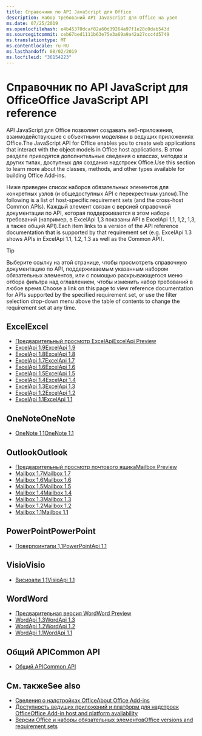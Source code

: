 ```yaml
---
title: Справочник по API JavaScript для Office
description: Набор требований API JavaScript для Office на узел
ms.date: 07/25/2019
ms.openlocfilehash: e4b45370dcaf82a60d39264a97f1e28c0dab543d
ms.sourcegitcommit: ceb67bed1111b63e75e3a69a9a42a27ccc4d5749
ms.translationtype: MT
ms.contentlocale: ru-RU
ms.lasthandoff: 08/02/2019
ms.locfileid: "36154223"
---
```

# <a name="office-javascript-api-reference"></a><span data-ttu-id="d07f1-103">Справочник по API JavaScript для Office</span><span class="sxs-lookup"><span data-stu-id="d07f1-103">Office JavaScript API reference</span></span>

<span data-ttu-id="d07f1-104">API JavaScript для Office позволяет создавать веб-приложения, взаимодействующие с объектными моделями в ведущих приложениях Office.</span><span class="sxs-lookup"><span data-stu-id="d07f1-104">The JavaScript API for Office enables you to create web applications that interact with the object models in Office host applications.</span></span> <span data-ttu-id="d07f1-105">В этом разделе приводятся дополнительные сведения о классах, методах и других типах, доступных для создания надстроек Office.</span><span class="sxs-lookup"><span data-stu-id="d07f1-105">Use this section to learn more about the classes, methods, and other types available for building Office Add-ins.</span></span>

<span data-ttu-id="d07f1-106">Ниже приведен список наборов обязательных элементов для конкретных узлов (и общедоступных API с перекрестным узлом).</span><span class="sxs-lookup"><span data-stu-id="d07f1-106">The following is a list of host-specific requirement sets (and the cross-host Common APIs).</span></span> <span data-ttu-id="d07f1-107">Каждый элемент связан с версией справочной документации по API, которая поддерживается в этом наборе требований (например, в ExcelApi 1,3 показаны API в ExcelApi 1,1, 1,2, 1,3, а также общий API).</span><span class="sxs-lookup"><span data-stu-id="d07f1-107">Each item links to a version of the API reference documentation that is supported by that requirement set (e.g. ExcelApi 1.3 shows APIs in ExcelApi 1.1, 1.2, 1.3 as well as the Common API).</span></span>

> [!TIP]
> <span data-ttu-id="d07f1-108">Выберите ссылку на этой странице, чтобы просмотреть справочную документацию по API, поддерживаемым указанным набором обязательных элементов, или с помощью раскрывающегося меню отбора фильтра над оглавлением, чтобы изменить набор требований в любое время.</span><span class="sxs-lookup"><span data-stu-id="d07f1-108">Choose a link on this page to view reference documentation for APIs supported by the specified requirement set, or use the filter selection drop-down menu above the table of contents to change the requirement set at any time.</span></span>

## <a name="excel"></a><span data-ttu-id="d07f1-109">Excel</span><span class="sxs-lookup"><span data-stu-id="d07f1-109">Excel</span></span>

- [<span data-ttu-id="d07f1-110">Предварительный просмотр ExcelApi</span><span class="sxs-lookup"><span data-stu-id="d07f1-110">ExcelApi Preview</span></span>](/javascript/api/excel?view=excel-js-preview)
- [<span data-ttu-id="d07f1-111">ExcelApi 1.9</span><span class="sxs-lookup"><span data-stu-id="d07f1-111">ExcelApi 1.9</span></span>](/javascript/api/excel?view=excel-js-1.9)
- [<span data-ttu-id="d07f1-112">ExcelApi 1.8</span><span class="sxs-lookup"><span data-stu-id="d07f1-112">ExcelApi 1.8</span></span>](/javascript/api/excel?view=excel-js-1.8)
- [<span data-ttu-id="d07f1-113">ExcelApi 1.7</span><span class="sxs-lookup"><span data-stu-id="d07f1-113">ExcelApi 1.7</span></span>](/javascript/api/excel?view=excel-js-1.7)
- [<span data-ttu-id="d07f1-114">ExcelApi 1.6</span><span class="sxs-lookup"><span data-stu-id="d07f1-114">ExcelApi 1.6</span></span>](/javascript/api/excel?view=excel-js-1.6)
- [<span data-ttu-id="d07f1-115">ExcelApi 1.5</span><span class="sxs-lookup"><span data-stu-id="d07f1-115">ExcelApi 1.5</span></span>](/javascript/api/excel?view=excel-js-1.5)
- [<span data-ttu-id="d07f1-116">ExcelApi 1.4</span><span class="sxs-lookup"><span data-stu-id="d07f1-116">ExcelApi 1.4</span></span>](/javascript/api/excel?view=excel-js-1.4)
- [<span data-ttu-id="d07f1-117">ExcelApi 1.3</span><span class="sxs-lookup"><span data-stu-id="d07f1-117">ExcelApi 1.3</span></span>](/javascript/api/excel?view=excel-js-1.3)
- [<span data-ttu-id="d07f1-118">ExcelApi 1.2</span><span class="sxs-lookup"><span data-stu-id="d07f1-118">ExcelApi 1.2</span></span>](/javascript/api/excel?view=excel-js-1.2)
- [<span data-ttu-id="d07f1-119">ExcelApi 1.1</span><span class="sxs-lookup"><span data-stu-id="d07f1-119">ExcelApi 1.1</span></span>](/javascript/api/excel?view=excel-js-1.1)

## <a name="onenote"></a><span data-ttu-id="d07f1-120">OneNote</span><span class="sxs-lookup"><span data-stu-id="d07f1-120">OneNote</span></span>

- [<span data-ttu-id="d07f1-121">OneNote 1,1</span><span class="sxs-lookup"><span data-stu-id="d07f1-121">OneNote 1.1</span></span>](/javascript/api/onenote?view=onenote-js-1.1)

## <a name="outlook"></a><span data-ttu-id="d07f1-122">Outlook</span><span class="sxs-lookup"><span data-stu-id="d07f1-122">Outlook</span></span>

- [<span data-ttu-id="d07f1-123">Предварительный просмотр почтового ящика</span><span class="sxs-lookup"><span data-stu-id="d07f1-123">Mailbox Preview</span></span>](/javascript/api/outlook?view=outlook-js-preview)
- [<span data-ttu-id="d07f1-124">Mailbox 1.7</span><span class="sxs-lookup"><span data-stu-id="d07f1-124">Mailbox 1.7</span></span>](/javascript/api/outlook?view=outlook-js-1.7)
- [<span data-ttu-id="d07f1-125">Mailbox 1.6</span><span class="sxs-lookup"><span data-stu-id="d07f1-125">Mailbox 1.6</span></span>](/javascript/api/outlook?view=outlook-js-1.6)
- [<span data-ttu-id="d07f1-126">Mailbox 1.5</span><span class="sxs-lookup"><span data-stu-id="d07f1-126">Mailbox 1.5</span></span>](/javascript/api/outlook?view=outlook-js-1.5)
- [<span data-ttu-id="d07f1-127">Mailbox 1.4</span><span class="sxs-lookup"><span data-stu-id="d07f1-127">Mailbox 1.4</span></span>](/javascript/api/outlook?view=outlook-js-1.4)
- [<span data-ttu-id="d07f1-128">Mailbox 1.3</span><span class="sxs-lookup"><span data-stu-id="d07f1-128">Mailbox 1.3</span></span>](/javascript/api/outlook?view=outlook-js-1.3)
- [<span data-ttu-id="d07f1-129">Mailbox 1.2</span><span class="sxs-lookup"><span data-stu-id="d07f1-129">Mailbox 1.2</span></span>](/javascript/api/outlook?view=outlook-js-1.2)
- [<span data-ttu-id="d07f1-130">Mailbox 1.1</span><span class="sxs-lookup"><span data-stu-id="d07f1-130">Mailbox 1.1</span></span>](/javascript/api/outlook?view=outlook-js-1.1)

## <a name="powerpoint"></a><span data-ttu-id="d07f1-131">PowerPoint</span><span class="sxs-lookup"><span data-stu-id="d07f1-131">PowerPoint</span></span>

- [<span data-ttu-id="d07f1-132">Поверпоинтапи 1,1</span><span class="sxs-lookup"><span data-stu-id="d07f1-132">PowerPointApi 1.1</span></span>](/javascript/api/powerpoint?view=powerpoint-js-1.1)

## <a name="visio"></a><span data-ttu-id="d07f1-133">Visio</span><span class="sxs-lookup"><span data-stu-id="d07f1-133">Visio</span></span>

- [<span data-ttu-id="d07f1-134">Висиоапи 1,1</span><span class="sxs-lookup"><span data-stu-id="d07f1-134">VisioApi 1.1</span></span>](/javascript/api/visio?view=visio-js-1.1)

## <a name="word"></a><span data-ttu-id="d07f1-135">Word</span><span class="sxs-lookup"><span data-stu-id="d07f1-135">Word</span></span>

- [<span data-ttu-id="d07f1-136">Предварительная версия Word</span><span class="sxs-lookup"><span data-stu-id="d07f1-136">Word Preview</span></span>](/javascript/api/word?view=word-js-preview)
- [<span data-ttu-id="d07f1-137">WordApi 1.3</span><span class="sxs-lookup"><span data-stu-id="d07f1-137">WordApi 1.3</span></span>](/javascript/api/word?view=word-js-1.3)
- [<span data-ttu-id="d07f1-138">WordApi 1.2</span><span class="sxs-lookup"><span data-stu-id="d07f1-138">WordApi 1.2</span></span>](/javascript/api/word?view=word-js-1.2)
- [<span data-ttu-id="d07f1-139">WordApi 1.1</span><span class="sxs-lookup"><span data-stu-id="d07f1-139">WordApi 1.1</span></span>](/javascript/api/word?view=word-js-1.1)

## <a name="common-api"></a><span data-ttu-id="d07f1-140">Общий API</span><span class="sxs-lookup"><span data-stu-id="d07f1-140">Common API</span></span>

- [<span data-ttu-id="d07f1-141">Общий API</span><span class="sxs-lookup"><span data-stu-id="d07f1-141">Common API</span></span>](/javascript/api/office?view=common-js)

## <a name="see-also"></a><span data-ttu-id="d07f1-142">См. также</span><span class="sxs-lookup"><span data-stu-id="d07f1-142">See also</span></span>

- [<span data-ttu-id="d07f1-143">Сведения о надстройках Office</span><span class="sxs-lookup"><span data-stu-id="d07f1-143">About Office Add-ins</span></span>](/office/dev/add-ins/overview)
- [<span data-ttu-id="d07f1-144">Доступность ведущих приложений и платформ для надстроек Office</span><span class="sxs-lookup"><span data-stu-id="d07f1-144">Office Add-in host and platform availability</span></span>](/office/dev/add-ins/overview/office-add-in-availability)
- [<span data-ttu-id="d07f1-145">Версии Office и наборы обязательных элементов</span><span class="sxs-lookup"><span data-stu-id="d07f1-145">Office versions and requirement sets</span></span>](/office/dev/add-ins/develop/office-versions-and-requirement-sets)
